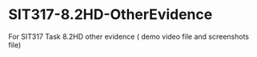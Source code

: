 # SIT317-8.2HD-OtherEvidence
For SIT317 Task 8.2HD other evidence ( demo video file and screenshots file)

